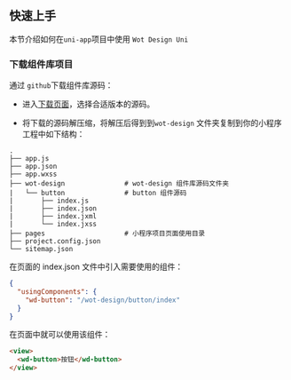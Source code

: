 <!--
 * @Author: weisheng
 * @Date: 2023-07-20 00:34:54
 * @LastEditTime: 2023-07-20 19:04:58
 * @LastEditors: weisheng
 * @Description: 
 * @FilePath: \wot-design-uni\docs\docs\quickUse.md
 * 记得注释
-->
## 快速上手

本节介绍如何在`uni-app`项目中使用 `Wot Design Uni`

### 下载组件库项目

通过 `github`下载组件库源码：

* 进入[下载页面](https://github.com/Moonofweisheng/wot-design-uni/releases)，选择合适版本的源码。

* 将下载的源码解压缩，将解压后得到到`wot-design` 文件夹复制到你的小程序工程中如下结构：

```node
.
├── app.js
├── app.json
├── app.wxss
├── wot-design               # wot-design 组件库源码文件夹
|   └── button               # button 组件源码
|       ├── index.js
|       ├── index.json
|       ├── index.jxml
|       └── index.jxss
├── pages                    # 小程序项目页面使用目录
├── project.config.json
└── sitemap.json
```

在页面的 index.json 文件中引入需要使用的组件：

```json
{
  "usingComponents": {
    "wd-button": "/wot-design/button/index"
  }
}
```

在页面中就可以使用该组件：

```html
<view>
  <wd-button>按钮</wd-button>
</view>
```
